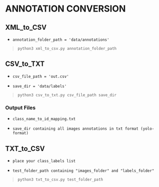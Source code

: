 # ANNOTATION CONVERSION

## XML_to_CSV

* `annotation_folder_path = 'data/annotations'`

> `python3 xml_to_csv.py annotation_folder_path`

## CSV_to_TXT

* `csv_file_path = 'out.csv'`

* `save_dir = 'data/labels'`

> `python3 csv_to_txt.py csv_file_path save_dir`

### Output Files

* `class_name_to_id_mapping.txt`

* `save_dir containing all images annotations in txt format (yolo-format)`

## TXT_to_CSV

* `place your class_labels list`

* `test_folder_path containing "images_folder" and "labels_folder"`

> `python3 txt_to_csv.py test_folder_path`



